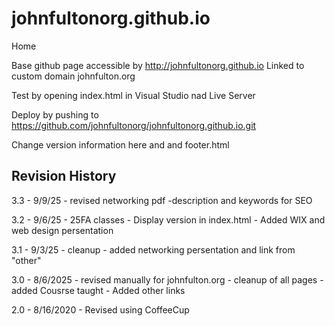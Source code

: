 # johnfultonorg.github.io
Home

Base github page accessible by http://johnfultonorg.github.io
Linked to custom domain johnfulton.org

Test by opening index.html in Visual Studio nad Live Server

Deploy by pushing to https://github.com/johnfultonorg/johnfultonorg.github.io.git

Change version information here and and footer.html


## Revision History

3.3 - 9/9/25
    - revised networking pdf
    -description and keywords for SEO

3.2 - 9/6/25
    - 25FA classes
    - Display version in index.html
    - Added WIX and web design persentation

3.1 - 9/3/25
    - cleanup
    - added networking persentation and link from "other"

3.0 - 8/6/2025
    - revised manually for johnfulton.org
    - cleanup of all pages
    - added Cousrse taught
    - Added other links
  
2.0 - 8/16/2020
    - Revised using CoffeeCup


  